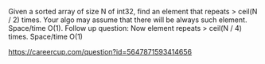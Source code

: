 Given a sorted array of size N of int32, find an element that repeats > ceil(N / 2) times.
Your algo may assume that there will be always such element. Space/time O(1).
Follow up question: Now element repeats > ceil(N / 4) times. Space/time O(1)

https://careercup.com/question?id=5647871593414656
